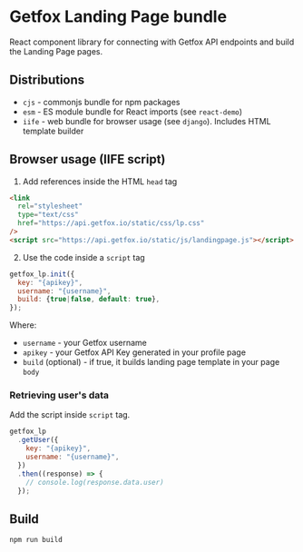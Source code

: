 # Getfox Landing Page bundle

React component library for connecting with Getfox API endpoints and build the Landing Page pages.

## Distributions

- `cjs` - commonjs bundle for npm packages
- `esm` - ES module bundle for React imports (see `react-demo`)
- `iife` - web bundle for browser usage (see `django`). Includes HTML template builder
  
## Browser usage (IIFE script)

1. Add references inside the HTML `head` tag

```html
<link
  rel="stylesheet"
  type="text/css"
  href="https://api.getfox.io/static/css/lp.css"
/>
<script src="https://api.getfox.io/static/js/landingpage.js"></script>
```

2. Use the code inside a `script` tag

```javascript
getfox_lp.init({
  key: "{apikey}",
  username: "{username}",
  build: {true|false, default: true},
});
```

Where:

- `username` - your Getfox username
- `apikey` - your Getfox API Key generated in your profile page
- `build` (optional) - if true, it builds landing page template in your page `body`

### Retrieving user's data

Add the script inside `script` tag.

```javascript
getfox_lp
  .getUser({
    key: "{apikey}",
    username: "{username}",
  })
  .then((response) => {
    // console.log(response.data.user)
  });
```

## Build

```
npm run build
```
